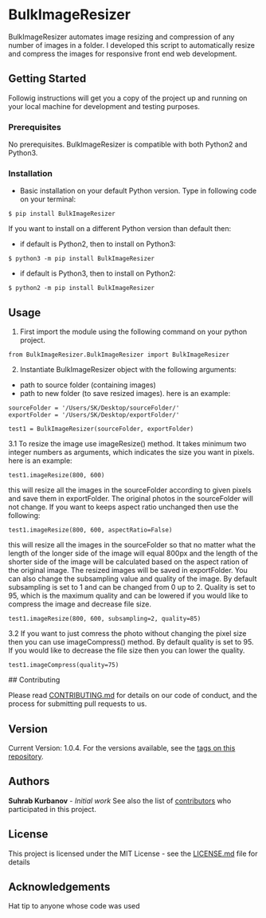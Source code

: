 # BulkImageResizer

 BulkImageResizer automates image resizing and compression of any number of images in a folder. I developed this script to automatically resize and compress the images for responsive front end web development.

## Getting Started

Followig instructions will get you a copy of the project up and running on your local machine for development and testing purposes.

### Prerequisites

No prerequisites. BulkImageResizer is compatible with both Python2 and Python3.

### Installation

* Basic installation on your default Python version. Type in following code on your terminal:
```
$ pip install BulkImageResizer
```
If you want to install on a different Python version than default then:
* if default is Python2, then to install on Python3:
```
$ python3 -m pip install BulkImageResizer
```
* if default is Python3, then to install on Python2:
```
$ python2 -m pip install BulkImageResizer
```

## Usage

1. First import the module using the following command on your python project.
```
from BulkImageResizer.BulkImageResizer import BulkImageResizer
```
2. Instantiate BulkImageResizer object with the following arguments:
 * path to source folder (containing images)
 * path to new folder (to save resized images).
 here is an example:
```
sourceFolder = '/Users/SK/Desktop/sourceFolder/'
exportFolder = '/Users/SK/Desktop/exportFolder/'

test1 = BulkImageResizer(sourceFolder, exportFolder)
```
3.1 To resize the image use imageResize() method. It takes minimum two integer numbers as arguments, which indicates the size you want in pixels. 
 here is an example:
```
test1.imageResize(800, 600)
```
 this will resize all the images in the sourceFolder according to given pixels and save them in exportFolder. The original photos in the sourceFolder will not change. 
 If you want to keeps aspect ratio unchanged then use the following:
```
test1.imageResize(800, 600, aspectRatio=False)
```
 this will resize all the images in the sourceFolder so that no matter what the length of the longer side of the image will equal 800px and the length of the shorter side of the image will be calculated based on the aspect ration of the original image. The resized images will be saved in exportFolder.
 You can also change the subsampling value and quality of the image. By default subsampling is set to 1 and can be changed from 0 up to 2. Quality is set to 95, which is the maximum quality and can be lowered if you would like to compress the image and decrease file size.
```
test1.imageResize(800, 600, subsampling=2, quality=85)
```
3.2 If you want to just comress the photo without changing the pixel size then you can use imageCompress() method. By default quality is set to 95. If you would like to decrease the file size then you can lower the quality.
```
test1.imageCompress(quality=75)
```

\## Contributing

Please read [CONTRIBUTING.md](CONTRIBUTING.md) for details on our code of conduct, and the process for submitting pull requests to us.

## Version

Current Version: 1.0.4. For the versions available, see the [tags on this repository](https://github.com/suhrabjan/BulkImageResizer/tags).

## Authors

**Suhrab Kurbanov** - *Initial work*
See also the list of [contributors](https://github.com/suhrabjan/BulkImageResizer/graphs/contributors) who participated in this project.

## License

This project is licensed under the MIT License - see the [LICENSE.md](LICENSE.md) file for details

## Acknowledgements

Hat tip to anyone whose code was used

